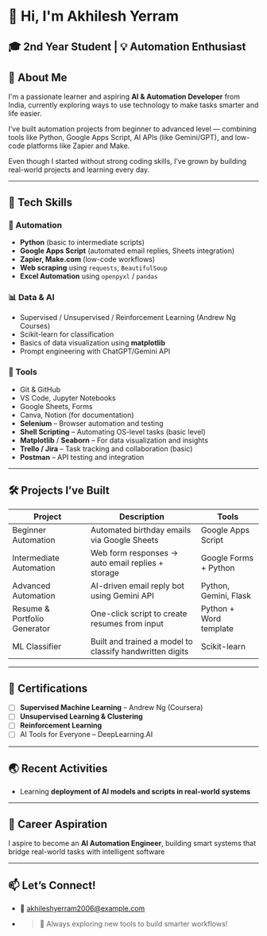 # 👋 Hi, I'm Akhilesh Yerram

🎓 2nd Year Student | 💡 Automation Enthusiast 
---

## 🚀 About Me

I'm a passionate learner and aspiring **AI & Automation Developer** from India, currently exploring ways to use technology to make tasks smarter and life easier.

I’ve built automation projects from beginner to advanced level — combining tools like Python, Google Apps Script, AI APIs (like Gemini/GPT), and low-code platforms like Zapier and Make.

Even though I started without strong coding skills, I’ve grown by building real-world projects and learning every day.

---

## 🧠 Tech Skills

### 💼 Automation
- **Python** (basic to intermediate scripts)
- **Google Apps Script** (automated email replies, Sheets integration)
- **Zapier, Make.com** (low-code workflows)
- **Web scraping** using `requests`, `BeautifulSoup`
- **Excel Automation** using `openpyxl` / `pandas`

### 📊 Data & AI
- Supervised / Unsupervised / Reinforcement Learning (Andrew Ng Courses)
- Scikit-learn for classification
- Basics of data visualization using **matplotlib**
- Prompt engineering with ChatGPT/Gemini API

### 🧰 Tools
- Git & GitHub
- VS Code, Jupyter Notebooks
- Google Sheets, Forms
- Canva, Notion (for documentation)
- **Selenium** – Browser automation and testing
- **Shell Scripting** – Automating OS-level tasks (basic level)
- **Matplotlib** / **Seaborn** – For data visualization and insights
- **Trello / Jira** – Task tracking and collaboration (basic)
- **Postman** – API testing and integration


---

## 🛠️ Projects I’ve Built

| Project | Description | Tools |
|--------|-------------|-------|
| Beginner Automation | Automated birthday emails via Google Sheets | Google Apps Script |
| Intermediate Automation | Web form responses → auto email replies + storage | Google Forms + Python |
| Advanced Automation | AI-driven email reply bot using Gemini API | Python, Gemini, Flask |
| Resume & Portfolio Generator | One-click script to create resumes from input | Python + Word template |
| ML Classifier | Built and trained a model to classify handwritten digits | Scikit-learn |

---

## 📜 Certifications
- [ ] **Supervised Machine Learning** – Andrew Ng (Coursera)
- [ ] **Unsupervised Learning & Clustering**
- [ ] **Reinforcement Learning**
- [ ] AI Tools for Everyone – DeepLearning.AI

---

## 🌏 Recent Activities
- Learning **deployment of AI models and scripts in real-world systems**

---

## 🎯 Career Aspiration

I aspire to become an **AI Automation Engineer**, building smart systems that bridge real-world tasks with intelligent software

---

## 📫 Let’s Connect!
- 💌 akhileshyerram2006@example.com
- > 🧠 Always exploring new tools to build smarter workflows!
